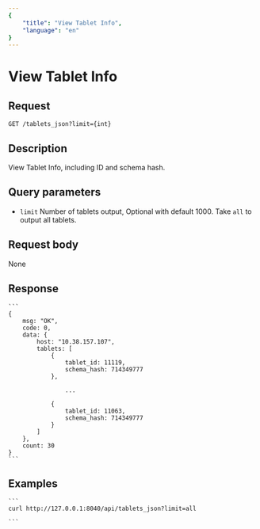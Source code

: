 ```yaml
---
{
    "title": "View Tablet Info",
    "language": "en"
}
---
```


# View Tablet Info

## Request

`GET /tablets_json?limit={int}`

## Description

View Tablet Info, including ID and schema hash.

## Query parameters

* `limit`
    Number of tablets output, Optional with default 1000. Take `all` to output all tablets.

## Request body

None

## Response

    ```
    {
        msg: "OK",
        code: 0,
        data: {
            host: "10.38.157.107",
            tablets: [
                {
                    tablet_id: 11119,
                    schema_hash: 714349777
                },

                    ...

                {
                    tablet_id: 11063,
                    schema_hash: 714349777
                }
            ]
        },
        count: 30
    }
    ```
## Examples


    ```
    curl http://127.0.0.1:8040/api/tablets_json?limit=all

    ```

